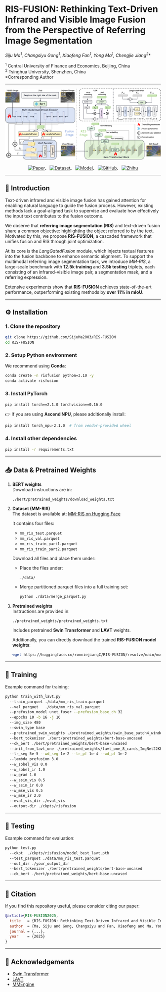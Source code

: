 # RIS-FUSION: Rethinking Text-Driven Infrared and Visible Image Fusion from the Perspective of Referring Image Segmentation

**Siju Ma<sup>1</sup>, Changsiyu Gong<sup>1</sup>, Xiaofeng Fan<sup>1</sup>, Yong Ma<sup>1</sup>, Chengjie Jiang<sup>2*</sup>**

<sup>1</sup> Central University of Finance and Economics, Beijing, China  
<sup>2</sup> Tsinghua University, Shenzhen, China  
\*Corresponding Author  

---


![Model Overview](figure/model_architecture.png)

<p align="center">
  <a href="https://arxiv.org/abs/2509.12710">
    <img src="https://img.shields.io/badge/Paper-Arxiv-b31b1b.svg" alt="Paper" style="vertical-align:middle;"/>
  </a>&nbsp;&nbsp;
  <a href="https://huggingface.co/datasets/ronniejiangC/MM-RIS">
    <img src="https://img.shields.io/badge/Dataset-MM--RIS-ffcc00.svg" alt="Dataset" style="vertical-align:middle;"/>
  </a>&nbsp;&nbsp;
  <a href="https://huggingface.co/ronniejiangC/RIS-FUSION">
    <img src="https://img.shields.io/badge/Model-RIS--FUSION-4CAF50.svg" alt="Model" style="vertical-align:middle;"/>
  </a>&nbsp;&nbsp;
  <a href="https://github.com/SijuMa2003/RIS-FUSION">
    <img src="https://img.shields.io/badge/Code-GitHub-black.svg" alt="GitHub" style="vertical-align:middle;"/>
  </a>&nbsp;&nbsp;
  <a href="https://zhuanlan.zhihu.com/p/1951944167010833751">
    <img src="https://img.shields.io/badge/Zhihu-Article-blue.svg" alt="Zhihu" style="vertical-align:middle;"/>
  </a>
</p>


---

## 📖 Introduction

Text-driven infrared and visible image fusion has gained attention for enabling natural language to guide the fusion process. However, existing methods lack a goal-aligned task to supervise and evaluate how effectively the input text contributes to the fusion outcome.  

We observe that **referring image segmentation (RIS)** and text-driven fusion share a common objective: highlighting the object referred to by the text. Motivated by this, we propose **RIS-FUSION**, a cascaded framework that unifies fusion and RIS through joint optimization.  

At its core is the *LangGatedFusion* module, which injects textual features into the fusion backbone to enhance semantic alignment. To support the multimodal referring image segmentation task, we introduce *MM-RIS*, a large-scale benchmark with **12.5k training** and **3.5k testing** triplets, each consisting of an infrared-visible image pair, a segmentation mask, and a referring expression.  

Extensive experiments show that **RIS-FUSION** achieves state-of-the-art performance, outperforming existing methods by **over 11% in mIoU**.


---

## ⚙️ Installation

### 1. Clone the repository
```bash
git clone https://github.com/SijuMa2003/RIS-FUSION
cd RIS-FUSION
```

### 2. Setup Python environment
We recommend using **Conda**:
```bash
conda create -n risfusion python=3.10 -y
conda activate risfusion
```

### 3. Install PyTorch
```bash
pip install torch==2.1.0 torchvision==0.16.0
```
👉 If you are using **Ascend NPU**, please additionally install:
```bash
pip install torch_npu-2.1.0  # from vendor-provided wheel
```

### 4. Install other dependencies
```bash
pip install -r requirements.txt
```

---

## 📥 Data & Pretrained Weights

1. **BERT weights**  
   Download instructions are in:  
   ```
   ./bert/pretrained_weights/download_weights.txt
   ```

2. **Dataset (MM-RIS)**  
  The dataset is available at: [MM-RIS on Hugging Face](https://huggingface.co/datasets/ronniejiangC/MM-RIS)  

    It contains four files:  
    - `mm_ris_test.parquet`  
    - `mm_ris_val.parquet`  
    - `mm_ris_train_part1.parquet`  
    - `mm_ris_train_part2.parquet`  

     Download all files and place them under:

    - Place the files under:
      ```
      ./data/
      ```
    - Merge partitioned parquet files into a full training set:
      ```bash
      python ./data/merge_parquet.py
      ```

3. **Pretrained weights**  
    Instructions are provided in:
    ```
    ./pretrained_weights/pretrained_weights.txt
    ```
    Includes pretrained **Swin Transformer** and **LAVT** weights.

      Additionally, you can directly download the trained **RIS-FUSION model weights**:
      ```bash
      wget https://huggingface.co/ronniejiangC/RIS-FUSION/resolve/main/model_best_lavt.pth -P ./ckpts/risfusion/
      ```


---

## 🚀 Training

Example command for training:

```bash
python train_with_lavt.py      
  --train_parquet ./data/mm_ris_train.parquet    
  --val_parquet   ./data/mm_ris_val.parquet     
  --prefusion_model unet_fuser --prefusion_base_ch 32     
  --epochs 10 -b 16 -j 16     
  --img_size 480     
  --swin_type base 
  --pretrained_swin_weights ./pretrained_weights/swin_base_patch4_window12_384_22k.pth     
  --bert_tokenizer ./bert/pretrained_weights/bert-base-uncased 
  --ck_bert ./bert/pretrained_weights/bert-base-uncased     
  --init_from_lavt_one ./pretrained_weights/lavt_one_8_cards_ImgNet22KPre_swin-base-window12_refcoco+_adamw_b32lr0.00005wd1e-2_E40.pth     
  --lr_seg 5e-5 --wd_seg 1e-2 --lr_pf 1e-4 --wd_pf 1e-2     
  --lambda_prefusion 3.0     
  --w_sobel_vis 0.0 
  --w_sobel_ir 1.0     
  --w_grad 1.0     
  --w_ssim_vis 0.5 
  --w_ssim_ir 0.0     
  --w_mse_vis 0.5 
  --w_mse_ir 2.0     
  --eval_vis_dir ./eval_vis 
  --output-dir ./ckpts/risfusion
```

---

## 🧪 Testing

Example command for evaluation:

```bash
python test.py   
  --ckpt  ./ckpts/risfusion/model_best_lavt.pth   
  --test_parquet ./data/mm_ris_test.parquet   
  --out_dir ./your_output_dir  
  --bert_tokenizer ./bert/pretrained_weights/bert-base-uncased   
  --ck_bert ./bert/pretrained_weights/bert-base-uncased
```

---

## 📌 Citation
If you find this repository useful, please consider citing our paper:

```bibtex
@article{RIS-FUSION2025,
  title   = {RIS-FUSION: Rethinking Text-Driven Infrared and Visible Image Fusion from the Perspective of Referring Image Segmentation},
  author  = {Ma, Siju and Gong, Changsiyu and Fan, Xiaofeng and Ma, Yong and Jiang, Chengjie},
  journal = {...},
  year    = {2025}
}
```
---

## 🙌 Acknowledgements
- [Swin Transformer](https://github.com/microsoft/Swin-Transformer)  
- [LAVT](https://github.com/yz93/LAVT)  
- [MMEngine](https://github.com/open-mmlab/mmengine)  
